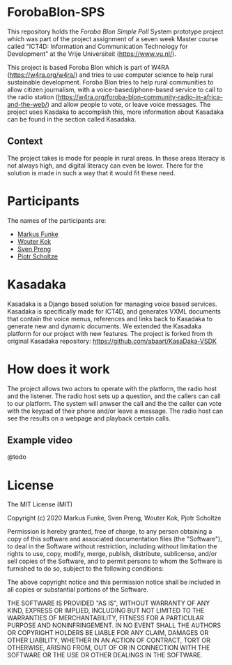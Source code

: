# ForobaBlon-SPS
This repository holds the _Foroba Blon Simple Poll_ System prototype project which was part of the project assignment of a seven week Master course called "ICT4D: Information and Communication Technology for Development" at the Vrije Universiteit (https://www.vu.nl/).

This project is based Foroba Blon which is part of W4RA (https://w4ra.org/w4ra/) and tries to use computer science to help rural sustainable development. Foroba Blon tries to help rural communities to allow citizen journalism, with a voice-based/phone-based service to call to the radio station (https://w4ra.org/foroba-blon-community-radio-in-africa-and-the-web/) and allow people to vote, or leave voice messages. The project uses Kasdaka to accomplish this, more information about Kasadaka can be found in the section called Kasadaka.

## Context
The project takes is mode for people in rural areas. In these areas literacy is not always high, and digital literacy can even be lower. There for the solution is made in such a way that it would fit these need.

# Participants
The names of the participants are:
- [Markus Funke](https://github.com/FunkeMT) 
- [Wouter Kok](https://github.com/wkokgit)
- [Sven Preng](https://github.com/mrthefastfender)
- [Pjotr Scholtze](https://github.com/pjotrscholtze)

# Kasadaka
Kasadaka is a Django based solution for managing voice based services. Kasadaka is specifically made for ICT4D, and generates VXML documents that contain the voice menus, references and links back to Kasadaka to generate new and dynamic documents. We extended the Kasadaka platform for our project with new features. The project is forked from th original Kasadaka repository: https://github.com/abaart/KasaDaka-VSDK

# How does it work
The project allows two actors to operate with the platform, the radio host and the listener. The radio host sets up a question, and the callers can call to our platform. The system will anwser the call and the the caller can vote with the keypad of their phone and/or leave a message. The radio host can see the results on a webpage and playback certain calls.

## Example video
@todo


# License
The MIT License (MIT)

Copyright (c) 2020 Markus Funke, Sven Preng, Wouter Kok, Pjotr Scholtze

Permission is hereby granted, free of charge, to any person obtaining a copy of this software and associated documentation files (the "Software"), to deal in the Software without restriction, including without limitation the rights to use, copy, modify, merge, publish, distribute, sublicense, and/or sell copies of the Software, and to permit persons to whom the Software is furnished to do so, subject to the following conditions:

The above copyright notice and this permission notice shall be included in all copies or substantial portions of the Software.

THE SOFTWARE IS PROVIDED "AS IS", WITHOUT WARRANTY OF ANY KIND, EXPRESS OR IMPLIED, INCLUDING BUT NOT LIMITED TO THE WARRANTIES OF MERCHANTABILITY, FITNESS FOR A PARTICULAR PURPOSE AND NONINFRINGEMENT. IN NO EVENT SHALL THE AUTHORS OR COPYRIGHT HOLDERS BE LIABLE FOR ANY CLAIM, DAMAGES OR OTHER LIABILITY, WHETHER IN AN ACTION OF CONTRACT, TORT OR OTHERWISE, ARISING FROM, OUT OF OR IN CONNECTION WITH THE SOFTWARE OR THE USE OR OTHER DEALINGS IN THE SOFTWARE.




